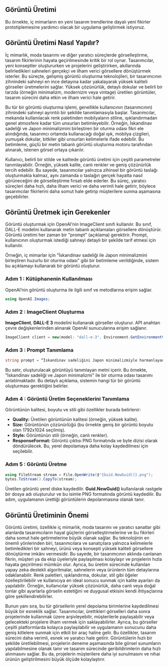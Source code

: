 ## Görüntü Üretimi
Bu örnekte, iç mimarların en yeni tasarım trendlerine dayalı yeni fikirler prototiplemesine yardımcı olacak bir uygulama geliştirmek istiyoruz.

## Görüntü Üretimi Nasıl Yapılır?
İç mimarlık, moda tasarımı ve diğer yaratıcı süreçlerde görselleştirme, tasarım fikirlerinin hayata geçirilmesinde kritik bir rol oynar. Tasarımcılar, yeni konseptler oluştururken ve projelerini geliştirirken, akıllarında belirledikleri sahneleri gerçekçi ve ilham verici görsellere dönüştürmek isterler. Bu süreçte, gelişmiş görüntü oluşturma teknolojileri, bir tasarımcının zihnindeki sahneyi en ince detayına kadar yakalayarak yüksek kaliteli görseller üretmelerini sağlar. Yüksek çözünürlük, detaylı dokular ve belirli bir tarzda (örneğin minimalizm, modernizm veya vintage) üretilen görüntüler, tasarım sürecini daha etkin ve ilham verici hale getirir.

Bu tür bir görüntü oluşturma işlemi, genellikle kullanıcının (tasarımcının) zihnindeki sahneyi ayrıntılı bir şekilde tanımlamasıyla başlar. Tasarımcılar, mekanda kullanılacak renk paletinden mobilyaların stiline, ışıklandırmadan genel atmosfere kadar tüm unsurları betimleyebilir. Örneğin, İskandinav sadeliği ve Japon minimalizmini birleştiren bir oturma odası fikri ele alındığında, tasarımcı ortamda kullanacağı doğal ışık, mobilya çizgileri, yumuşak dokular, bitkiler gibi unsurları kelimelerle ifade edebilir. Bu betimleme, güçlü bir metin tabanlı görüntü oluşturma motoru tarafından alınarak, istenen görsel ortaya çıkarılır.

Kullanıcı, belirli bir stilde ve kalitede görüntü üretimi için çeşitli parametreler tanımlayabilir. Örneğin, yüksek kalite, canlı renkler ve geniş çözünürlük tercih edebilir. Bu sayede, tasarımcılar yalnızca zihinsel bir görüntü taslağı oluşturmakla kalmaz, aynı zamanda o taslağın gerçek hayatta nasıl görüneceğini de görselleştirme fırsatı elde ederler. Bu süreç, yaratıcı süreçleri daha hızlı, daha ilham verici ve daha verimli hale getirir, böylece tasarımcılar fikirlerini daha somut hale getirip müşterilere sunma aşamasına geçebilirler.


## Görüntü Üretmek için Gerekenler

Görüntü oluşturmak için OpenAI’nin ImageClient sınıfı kullanılır. Bu sınıf, DALL-E modelini kullanarak metin tabanlı açıklamaları görsellere dönüştürür. Görüntü üretimi her zaman bir "prompt" (açıklama) gerektirir. Prompt, kullanıcının oluşturmak istediği sahneyi detaylı bir şekilde tarif etmesi için kullanılır.

Örneğin, iç mimarlar için "İskandinav sadeliği ile Japon minimalizmini birleştiren huzurlu bir oturma odası" gibi bir betimleme verildiğinde, sistem bu açıklamayı kullanarak bir görüntü oluşturur.

### Adım 1 : Kütüphanenin Kullanılması

OpenAI’nin görüntü oluşturma ile ilgili sınıf ve metodlarına erişim sağlar.

```csharp
using OpenAI.Images;
```

### Adım 2 : ImageClient Oluşturma

**ImageClient**, **DALL-E 3** modelini kullanarak görseller oluşturur. API anahtarı çevre değişkenlerinden alınarak OpenAI sunucularına erişim sağlanır.

```csharp
ImageClient client = new(model: "dall-e-3", Environment.GetEnvironmentVariable("OPENAI_API_KEY"));
```
### Adım 3 : Prompt Tanımlama
```csharp
string prompt = “İskandinav sadeliğini Japon minimalizmiyle harmanlayan bir oturma odası konsepti...”;
```

Bu satır, oluşturulacak görüntüyü tanımlayan metni içerir. Bu örnekte, "İskandinav sadeliği ve Japon minimalizmi" ile bir oturma odası tasarımı anlatılmaktadır. Bu detaylı açıklama, sistemin hangi tür bir görüntü oluşturması gerektiğini belirler.

### Adım 4 : Görüntü Üretim Seçeneklerini Tanımlama

Görüntünün kalitesi, boyutu ve stili gibi özellikler burada belirlenir:

- **Quality:** Üretilen görüntünün kalitesi (örneğin, yüksek kalite).
- **Size:** Görüntünün çözünürlüğü (bu örnekte geniş bir görüntü boyutu olan 1792x1024 seçilmiş).
- **Style:** Görüntünün stili (örneğin, canlı renkler).
- **ResponseFormat:** Görüntü çıktısı PNG formatında ve byte dizisi olarak döndürülecek. Bu, yerel depolamaya daha kolay kaydedilmesi için seçilebilir.

### Adım 5 : Görüntü Üretme
```csharp
using FileStream stream = File.OpenWrite($"{Guid.NewGuid()}.png");
bytes.ToStream().CopyTo(stream);
```
Üretilen görüntü yerel diske kaydedilir. **Guid.NewGuid()** kullanılarak rastgele bir dosya adı oluşturulur ve bu isimle PNG formatında görüntü kaydedilir. Bu adım, uygulamanın ürettiği görüntülerin depolanmasına olanak tanır.


## Görüntü Üretiminin Önemi

Görüntü üretimi, özellikle iç mimarlık, moda tasarımı ve yaratıcı sanatlar gibi alanlarda tasarımcıların hayal güçlerini görselleştirmelerine ve bu fikirleri daha somut hale getirmelerine büyük olanak sağlar. Bu teknolojinin en önemli yönlerinden biri, tasarımcılara ve sanatçılara yalnızca kelimelerle betimledikleri bir sahneyi, ürünü veya konsepti yüksek kaliteli görsellere dönüştürme imkânı vermesidir. Bu sayede, bir tasarımcının aklında canlanan fikrin, müşteri ya da ekip üyeleriyle paylaşılması kolaylaşır ve projelerin hızla hayata geçirilmesi mümkün olur. Ayrıca, bu üretim sürecinde kullanılan yapay zeka destekli algoritmalar, sahnelerin veya ürünlerin tüm detaylarına odaklanabilir. Renk paletleri, ışıklandırma, dokular, stil gibi öğeler özelleştirilebilir ve kullanıcıya en ideal sonucu sunmak için kalite ayarları da yapılabilir. Örneğin, kullanıcılar yüksek çözünürlük, daha canlı veya doğal tonlar gibi ayarlarla görselin estetiğini ve duygusal etkisini kendi ihtiyaçlarına göre şekillendirebilirler.

Bunun yanı sıra, bu tür görsellerin yerel depolama birimlerine kaydedilmesi büyük bir esneklik sağlar. Tasarımcılar, ürettikleri görselleri daha sonra projelerinde kullanmak üzere arşivleyebilir, müşterilerle paylaşabilir veya gelecekteki projelere ilham vermek için saklayabilirler. Ayrıca, bu görseller çeşitli platformlarda kolayca paylaşılabilir ve uygulamanın sonucunu daha geniş kitlelere sunmak için etkili bir araç haline gelir. Bu özellikler, tasarım sürecini daha verimli, esnek ve yaratıcı hale getirir. Görüntülerin hızlı bir şekilde üretilebilmesi, projelerin deneme aşamasında bile görsel sunumların yapılabilmesine olanak tanır ve tasarım sürecinde geribildirimlerin daha hızlı alınmasını sağlar. Bu da, projelerin müşterilere daha iyi sunulmasını ve nihai ürünün geliştirilmesini büyük ölçüde kolaylaştırır.










